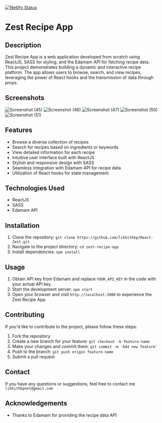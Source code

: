 [![Netlify Status](https://api.netlify.com/api/v1/badges/688621ff-0226-40ef-b0dd-81545099d36a/deploy-status)](https://app.netlify.com/sites/zest99/deploys)
# Zest Recipe App

## Description

  Zest Recipe App is a web application developed from scratch using ReactJS, SASS for styling, and the Edamam API for fetching recipe data. This project demonstrates building a dynamic and interactive recipe platform. The app allows users to browse, search, and view recipes, leveraging the power of React hooks and the transmission of data through props.

## Screenshots

![Screenshot (45)](https://github.com/likhithkp/React-Zest/assets/88890448/c3aa4055-dec0-4554-b8b9-81bae5c7d633)
![Screenshot (46)](https://github.com/likhithkp/React-Zest/assets/88890448/7d0651cf-12e8-4cdc-a118-3028316b2227)
![Screenshot (47)](https://github.com/likhithkp/React-Zest/assets/88890448/85ca5a15-e1f6-4560-aa4a-899810f5335f)
![Screenshot (50)](https://github.com/likhithkp/React-Zest/assets/88890448/e6055608-e723-40f1-b1d7-548acb00bf1f)
![Screenshot (51)](https://github.com/likhithkp/React-Zest/assets/88890448/79824893-cb45-4580-91f2-2b50ed9a891e)

## Features

- Browse a diverse collection of recipes
- Search for recipes based on ingredients or keywords
- View detailed information for each recipe
- Intuitive user interface built with ReactJS
- Stylish and responsive design with SASS
- Seamless integration with Edamam API for recipe data
- Utilization of React hooks for state management

## Technologies Used

- ReactJS
- SASS
- Edamam API

## Installation

1. Clone the repository: `git clone https://github.com/likhithkp/React-Zest.git`
2. Navigate to the project directory: `cd zest-recipe-app`
3. Install dependencies: `npm install`

## Usage

1. Obtain API key from Edamam and replace `YOUR_API_KEY` in the code with your actual API key.
2. Start the development server: `npm start`
3. Open your browser and visit `http://localhost:3000` to experience the Zest Recipe App.

## Contributing

If you'd like to contribute to the project, please follow these steps:

1. Fork the repository
2. Create a new branch for your feature: `git checkout -b feature-name`
3. Make your changes and commit them: `git commit -m 'Add new feature'`
4. Push to the branch: `git push origin feature-name`
5. Submit a pull request

## Contact

If you have any questions or suggestions, feel free to contact me `likhithkpnet@gmail.com`

## Acknowledgements

- Thanks to Edamam for providing the recipe data API
